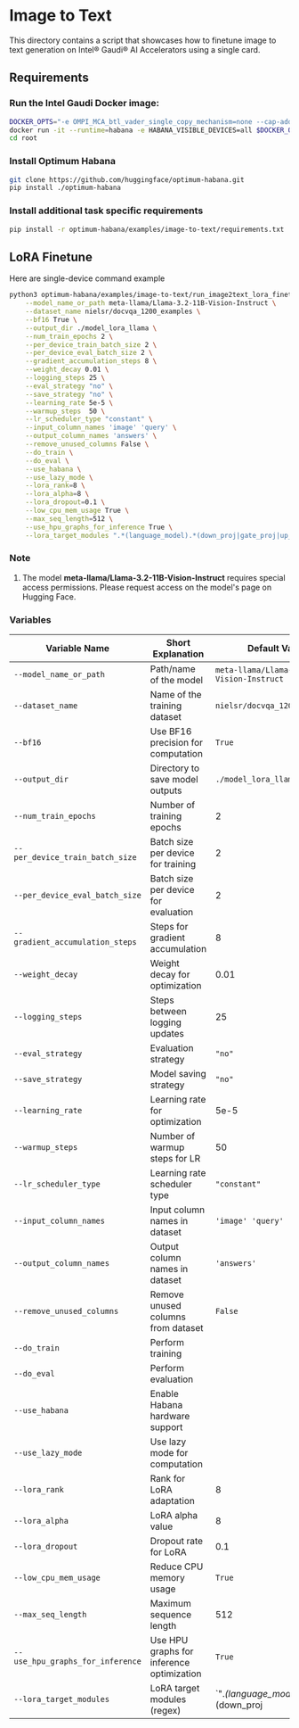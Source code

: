 # Image to Text 

This directory contains a script that showcases how to finetune image to text generation on Intel® Gaudi® AI Accelerators using a single card.

## Requirements

### Run the Intel Gaudi Docker image:

```sh
DOCKER_OPTS="-e OMPI_MCA_btl_vader_single_copy_mechanism=none --cap-add=sys_nice --net=host --ipc=host"
docker run -it --runtime=habana -e HABANA_VISIBLE_DEVICES=all $DOCKER_OPTS vault.habana.ai/gaudi-docker/1.20.0/ubuntu22.04/habanalabs/pytorch-installer-2.6.0:latest
cd root
```

### Install Optimum Habana

```sh
git clone https://github.com/huggingface/optimum-habana.git
pip install ./optimum-habana
```

### Install additional task specific requirements

```sh
pip install -r optimum-habana/examples/image-to-text/requirements.txt
```

## LoRA Finetune

Here are single-device command example

```sh
python3 optimum-habana/examples/image-to-text/run_image2text_lora_finetune.py \
    --model_name_or_path meta-llama/Llama-3.2-11B-Vision-Instruct \
    --dataset_name nielsr/docvqa_1200_examples \
    --bf16 True \
    --output_dir ./model_lora_llama \
    --num_train_epochs 2 \
    --per_device_train_batch_size 2 \
    --per_device_eval_batch_size 2 \
    --gradient_accumulation_steps 8 \
    --weight_decay 0.01 \
    --logging_steps 25 \
    --eval_strategy "no" \
    --save_strategy "no" \
    --learning_rate 5e-5 \
    --warmup_steps  50 \
    --lr_scheduler_type "constant" \
    --input_column_names 'image' 'query' \
    --output_column_names 'answers' \
    --remove_unused_columns False \
    --do_train \
    --do_eval \
    --use_habana \
    --use_lazy_mode \
    --lora_rank=8 \
    --lora_alpha=8 \
    --lora_dropout=0.1 \
    --low_cpu_mem_usage True \
    --max_seq_length=512 \
    --use_hpu_graphs_for_inference True \
    --lora_target_modules ".*(language_model).*(down_proj|gate_proj|up_proj|k_proj|q_proj|v_proj|o_proj).*$"
```

### Note
1. The model **meta-llama/Llama-3.2-11B-Vision-Instruct** requires special access permissions. Please request access on the model's page on Hugging Face.

### Variables

| Variable Name                        | Short Explanation                          | Default Value                     |
|--------------------------------------|--------------------------------------------|-----------------------------------|
| `--model_name_or_path`               | Path/name of the model                     | `meta-llama/Llama-3.2-11B-Vision-Instruct` |
| `--dataset_name`                     | Name of the training dataset               | `nielsr/docvqa_1200_examples`     |
| `--bf16`                             | Use BF16 precision for computation         | `True`                            |
| `--output_dir`                       | Directory to save model outputs            | `./model_lora_llama`              |
| `--num_train_epochs`                 | Number of training epochs                  | 2                                 |
| `--per_device_train_batch_size`      | Batch size per device for training         | 2                                 |
| `--per_device_eval_batch_size`       | Batch size per device for evaluation       | 2                                 |
| `--gradient_accumulation_steps`      | Steps for gradient accumulation            | 8                                 |
| `--weight_decay`                     | Weight decay for optimization              | 0.01                              |
| `--logging_steps`                    | Steps between logging updates              | 25                                |
| `--eval_strategy`                    | Evaluation strategy                        | `"no"`                            |
| `--save_strategy`                    | Model saving strategy                      | `"no"`                            |
| `--learning_rate`                    | Learning rate for optimization             | 5e-5                              |
| `--warmup_steps`                     | Number of warmup steps for LR              | 50                                |
| `--lr_scheduler_type`                | Learning rate scheduler type               | `"constant"`                      |
| `--input_column_names`               | Input column names in dataset              | `'image' 'query'`                 |
| `--output_column_names`              | Output column names in dataset             | `'answers'`                       |
| `--remove_unused_columns`            | Remove unused columns from dataset         | `False`                           |
| `--do_train`                         | Perform training                           |                                   |
| `--do_eval`                          | Perform evaluation                         |                                   |
| `--use_habana`                       | Enable Habana hardware support             |                                   |
| `--use_lazy_mode`                    | Use lazy mode for computation              |                                   |
| `--lora_rank`                        | Rank for LoRA adaptation                   | 8                                 |
| `--lora_alpha`                       | LoRA alpha value                           | 8                                 |
| `--lora_dropout`                     | Dropout rate for LoRA                      | 0.1                               |
| `--low_cpu_mem_usage`                | Reduce CPU memory usage                    | `True`                            |
| `--max_seq_length`                   | Maximum sequence length                    | 512                               |
| `--use_hpu_graphs_for_inference`     | Use HPU graphs for inference optimization  | `True`                            |
| `--lora_target_modules`              | LoRA target modules (regex)                | `".*(language_model).*(down_proj|gate_proj|up_proj|k_proj|q_proj|v_proj|o_proj).*$"` |